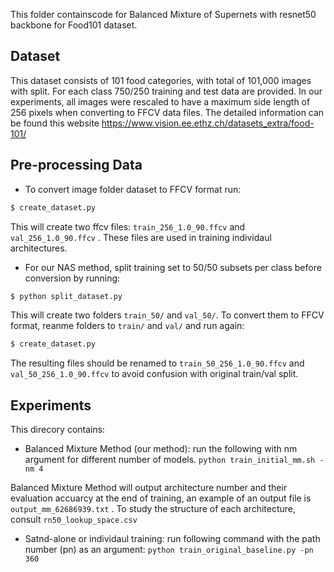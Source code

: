 This folder containscode for Balanced Mixture of Supernets with resnet50 backbone for Food101 dataset.

## Dataset
This dataset consists of 101 food categories, with total of 101,000 images with split. For each class 750/250 training and test data are provided. In our experiments, all images were rescaled to have a maximum side length of 256 pixels when converting to FFCV data files. The detailed information can be found this website https://www.vision.ee.ethz.ch/datasets_extra/food-101/

## Pre-processing Data
* To convert image folder dataset to FFCV format run:

```bash
$ create_dataset.py
```
This will create two ffcv files: ```train_256_1.0_90.ffcv```  and ```val_256_1.0_90.ffcv```  . These files are used in training individaul architectures.

* For our NAS method, split training set to 50/50 subsets per class before conversion by running: 

```bash
$ python split_dataset.py
```

This will create two folders `train_50/` and `val_50/`. To convert them to FFCV format, reanme folders to `train/` and `val/` and run again:

```bash
$ create_dataset.py
```

The resulting files should be renamed to ```train_50_256_1.0_90.ffcv```  and ```val_50_256_1.0_90.ffcv``` to avoid confusion with original train/val split.

## Experiments
This direcory contains:

* Balanced Mixture Method (our method): run the following with nm argument for different number of models. ```python train_initial_mm.sh -nm 4``` 

Balanced Mixture Method will output architecture number and their evaluation accuarcy at the end of training, an example of an output file is ```output_mm_62686939.txt``` . To study the structure of each architecture, consult ``` rn50_lookup_space.csv  ```

*  Satnd-alone or individaul training: run following command with the path number (pn) as an argument:
``` python train_original_baseline.py -pn 360 ``` 


